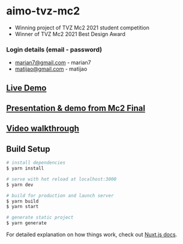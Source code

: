 # aimo-tvz-mc2

- Winning project of TVZ Mc2 2021 student competition
- Winner of TVZ Mc2 2021 Best Design Award

### Login details (email - password)
- marian7@gmail.com - marian7
- matijao@gmail.com - matijao

## [Live Demo](https://aimo.vercel.app/)
## [Presentation & demo from Mc2 Final](https://www.youtube.com/watch?v=9JHeZKHHjNM)
## [Video walkthrough](https://drive.google.com/file/d/1ITTM1MtM4C6A6bD3ynGGoectzaLLFwp6/view)

## Build Setup

```bash
# install dependencies
$ yarn install

# serve with hot reload at localhost:3000
$ yarn dev

# build for production and launch server
$ yarn build
$ yarn start

# generate static project
$ yarn generate
```

For detailed explanation on how things work, check out [Nuxt.js docs](https://nuxtjs.org).
